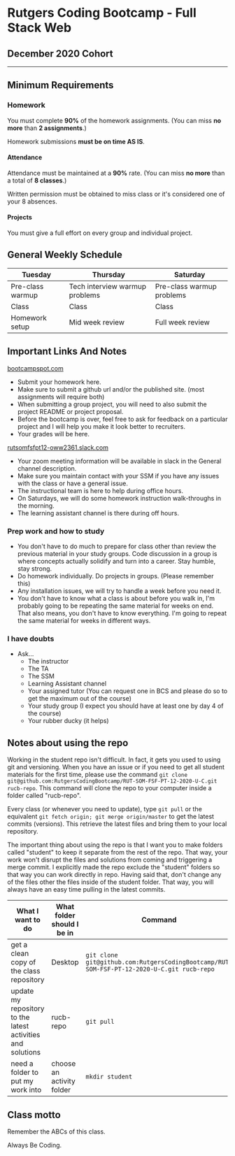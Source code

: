 # Rutgers Coding Bootcamp - Full Stack Web

## December 2020 Cohort

-----------------------------------------

## Minimum Requirements

### Homework

You must complete **90%** of the homework assignments. (You can miss **no more** than **2 assignments**.)

Homework submissions **must be on time AS IS**.

#### Attendance

Attendance must be maintained at a **90%** rate. (You can miss **no more** than a total of **8 classes**.)

Written permission must be obtained to miss class or it's considered one of your 8 absences.

#### Projects

You must give a full effort on every group and individual project.

## General Weekly Schedule

| Tuesday | Thursday | Saturday
| - | - | -
| Pre-class warmup | Tech interview warmup problems | Pre-class warmup problems
| Class | Class | Class
| Homework setup | Mid week review | Full week review

## Important Links And Notes

[bootcampspot.com](https://bootcampspot.com)

* Submit your homework here.
* Make sure to submit a github url and/or the published site. (most assignments will require both)
* When submitting a group project, you will need to also submit the project README or project proposal.
* Before the bootcamp is over, feel free to ask for feedback on a particular project and I will help you make it look better to recruiters.
* Your grades will be here.

[rutsomfsfpt12-oww2361.slack.com](https://rutsomfsfpt12-oww2361.slack.com)

* Your zoom meeting information will be available in slack in the General channel description.
* Make sure you maintain contact with your SSM if you have any issues with the class or have a general issue.
* The instructional team is here to help during office hours.
* On Saturdays, we will do some homework instruction walk-throughs in the morning.
* The learning assistant channel is there during off hours.

### Prep work and how to study

* You don't have to do much to prepare for class other than review the previous material in your study groups. Code discussion in a group is where concepts actually solidify and turn into a career. Stay humble, stay strong.
* Do homework individually. Do projects in groups. (Please remember this)
* Any installation issues, we will try to handle a week before you need it.
* You don't have to know what a class is about before you walk in, I'm probably going to be repeating the same material for weeks on end. That also means, you don't have to know everything. I'm going to repeat the same material for weeks in different ways.

### I have doubts

* Ask...
  * The instructor
  * The TA
  * The SSM
  * Learning Assistant channel
  * Your assigned tutor (You can request one in BCS and please do so to get the maximum out of the course)
  * Your study group (I expect you should have at least one by day 4 of the course)
  * Your rubber ducky (it helps)

## Notes about using the repo

Working in the student repo isn't difficult. In fact, it gets you used to using git and versioning. When you have an issue or if you need to get all student materials for the first
time, please use the command `git clone git@github.com:RutgersCodingBootcamp/RUT-SOM-FSF-PT-12-2020-U-C.git rucb-repo`. This command will clone the repo to your computer inside a folder called "rucb-repo".

Every class (or whenever you need to update), type `git pull` or the equivalent `git fetch origin; git merge origin/master` to get the latest commits (versions). This retrieve the latest files and bring them to your local repository.

The important thing about using the repo is that I want you to make folders called "student" to keep it separate from the rest of the repo. That way, your work won't disrupt the files and solutions from coming and triggering a merge commit. I explicitly made the repo exclude the "student" folders so that way you can work directly in repo. Having said that,
don't change any of the files other the files inside of the student folder. That way, you will always have an easy time pulling in the latest commits.

| What I want to do | What folder should I be in | Command |
| - | - | - |
| get a clean copy of the class repository | Desktop | `git clone git@github.com:RutgersCodingBootcamp/RUT-SOM-FSF-PT-12-2020-U-C.git rucb-repo` |
| update my repository to the latest activities and solutions | rucb-repo | `git pull` |
| need a folder to put my work into | choose an activity folder | `mkdir student` |

## Class motto

Remember the ABCs of this class.

Always Be Coding.
